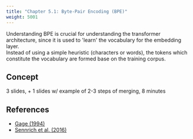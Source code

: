 ```yaml
---
title: "Chapter 5.1: Byte-Pair Encoding (BPE)"
weight: 5001
---
```

Understanding BPE is crucial for understanding the transformer architecture, since it is used to 'learn' the vocabulary for the embedding layer.  
Instead of using a simple heuristic (characters or words), the tokens which constitute the vocabulary are formed base on the training corpus.

## Concept 
3 slides, + 1 slides w/ example of 2-3 steps of merging, 8 minutes

<!--more
{{< video id="TfrSKiOecWI" >}}

{{< pdfjs file="https://github.com/slds-lmu/lecture_i2ml/blob/master/slides-pdf/slides-basics-whatisml.pdf" >}}
-->

## References 

- [Gage (1994)](https://www.derczynski.com/papers/archive/BPE_Gage.pdf)
- [Sennrich et al. (2016)](https://aclanthology.org/P16-1162.pdf)
